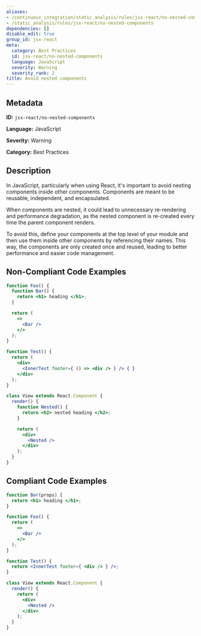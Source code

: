 ```yaml
---
aliases:
- /continuous_integration/static_analysis/rules/jsx-react/no-nested-components
- /static_analysis/rules/jsx-react/no-nested-components
dependencies: []
disable_edit: true
group_id: jsx-react
meta:
  category: Best Practices
  id: jsx-react/no-nested-components
  language: JavaScript
  severity: Warning
  severity_rank: 2
title: Avoid nested components
---
```

<!--  SOURCED FROM https://github.com/DataDog/datadog-static-analyzer-rule-docs -->


## Metadata
**ID:** `jsx-react/no-nested-components`

**Language:** JavaScript

**Severity:** Warning

**Category:** Best Practices

## Description
In JavaScript, particularly when using React, it's important to avoid nesting components inside other components. Components are meant to be reusable, independent, and encapsulated.

When components are nested, it could lead to unnecessary re-rendering and performance degradation, as the nested component is re-created every time the parent component renders.

To avoid this, define your components at the top level of your module and then use them inside other components by referencing their names. This way, the components are only created once and reused, leading to better performance and easier code management.

## Non-Compliant Code Examples
```jsx
function Foo() {
  function Bar() {
    return <h1> heading </h1>;
  }

  return (
    <>
      <Bar />
    </>
  );
}

function Test() {
  return (
    <div>
      <InnerTest footer={ () => <div /> } /> { }
    </div>
  );
}

class View extends React.Component {
  render() {
    function Nested() {
      return <h2> nested heading </h2>;
    }

    return (
      <div>
        <Nested />
      </div>
    );
  }
}
```

## Compliant Code Examples
```jsx
function Bar(props) {
  return <h1> heading </h1>;
}

function Foo() {
  return (
    <>
      <Bar />
    </>
  );
}

function Test() {
  return <InnerTest footer={ <div /> } />;
}

class View extends React.Component {
  render() {
    return (
      <div>
        <Nested />
      </div>
    );
  }
}
```
